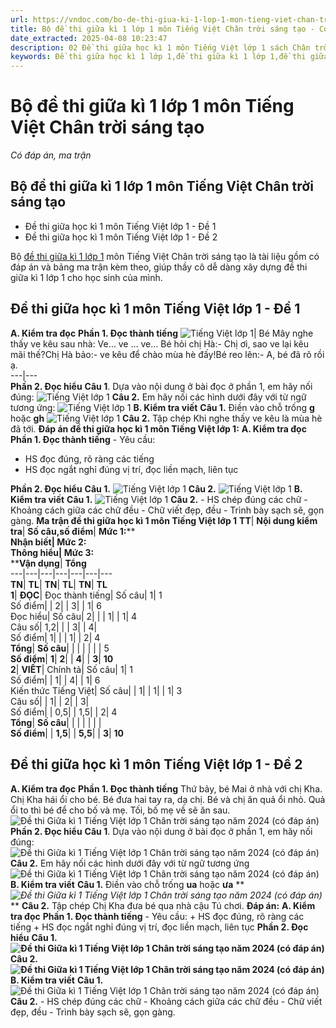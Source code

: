 ```yaml
---
url: https://vndoc.com/bo-de-thi-giua-ki-1-lop-1-mon-tieng-viet-chan-troi-sang-tao-329744
title: Bộ đề thi giữa kì 1 lớp 1 môn Tiếng Việt Chân trời sáng tạo - Có đáp án, ma trận - VnDoc.com
date_extracted: 2025-04-08 10:23:47
description: 02 Đề thi giữa học kì 1 môn Tiếng Việt lớp 1 sách Chân trời sáng tạo có đáp án và bảng ma trận kèm theo, giúp thầy cô dễ dàng xây dựng đề thi giữa kì 1 cho học sinh của mình.
keywords: Đề thi giữa học kì 1 lớp 1,đề thi giữa kì 1 lớp 1,đề thi giữa học kì 1 môn toán lớp 1,Đề thi giữa học kì 1 lớp 1 môn Tiếng Việt,đề thi giữa kì 1 lớp 1 môn Tiếng Việt,đề kiểm tra giữa kì 1 lớp 1,đề kiểm tra giữa kì 1 lớp 1 môn Tiếng Việt,Toán lớp 1,giải Tiếng Việt lớp 1,soạn Tiếng Việt lớp 1,Bộ đề thi giữa kì 1 lớp 1 môn Tiếng Việt sách Chân trời sáng tạo,đề thi giữa kì 1 lớp 1 môn Tiếng Việt sách Chân trời sáng tạo
---
```


# Bộ đề thi giữa kì 1 lớp 1 môn Tiếng Việt Chân trời sáng tạo
 _Có đáp án, ma trận_
## Bộ đề thi giữa kì 1 lớp 1 môn Tiếng Việt Chân trời sáng tạo
  * Đề thi giữa học kì 1 môn Tiếng Việt lớp 1 - Đề 1
  * Đề thi giữa học kì 1 môn Tiếng Việt lớp 1 - Đề 2

Bộ [đề thi giữa kì 1 lớp 1](<https://vndoc.com/de-thi-giua-ki-1-lop1>) môn Tiếng Việt Chân trời sáng tạo là tài liệu gồm có đáp án và bảng ma trận kèm theo, giúp thầy cô dễ dàng xây dựng đề thi giữa kì 1 lớp 1 cho học sinh của mình.
## **Đề thi giữa học kì 1 môn Tiếng Việt lớp 1 - Đề 1**
**A. Kiểm tra đọc**
**Phần 1. Đọc thành tiếng**
![Tiếng Việt lớp 1](https://i.vdoc.vn/data/image/2024/10/09/Tieng-Viet-1-CTST-1.jpg)|  Bé Mây nghe thấy ve kêu sau nhà: Ve… ve … ve… Bé hỏi chị Hà:\- Chị ơi, sao ve lại kêu mãi thế?Chị Hà bảo:\- ve kêu để chào mùa hè đấy\!Bé reo lên:\- A, bé đã rõ rồi ạ.  
---|---  
**Phần 2. Đọc hiểu**
**Câu 1**. Dựa vào nội dung ở bài đọc ở phần 1, em hãy nối đúng:
![Tiếng Việt lớp 1](https://i.vdoc.vn/data/image/2024/10/09/Tieng-Viet-1-CTST-2.jpg)
**Câu 2.** Em hãy nối các hình dưới đây với từ ngữ tương ứng:
![Tiếng Việt lớp 1](https://i.vdoc.vn/data/image/2024/10/09/Tieng-Viet-1-CTST-3.jpg)
**B. Kiểm tra viết**
**Câu 1.** Điền vào chỗ trống **g** hoặc **gh**
![Tiếng Việt lớp 1](https://i.vdoc.vn/data/image/2024/10/09/Tieng-Viet-1-CTST-4.jpg)
**Câu 2.** Tập chép
Khi nghe thấy ve kêu là mùa hè đã tới.
**Đáp án đề thi giữa học kì 1 môn Tiếng Việt lớp 1:**
**A. Kiểm tra đọc**
**Phần 1. Đọc thành tiếng**
\- Yêu cầu:
  * HS đọc đúng, rõ ràng các tiếng
  * HS đọc ngắt nghỉ đúng vị trí, đọc liền mạch, liên tục

**Phần 2. Đọc hiểu**
**Câu 1.**
![Tiếng Việt lớp 1](https://i.vdoc.vn/data/image/2024/10/09/Tieng-Viet-1-CTST-5.jpg)
**Câu 2.**
![Tiếng Việt lớp 1](https://i.vdoc.vn/data/image/2024/10/09/Tieng-Viet-1-CTST-6.jpg)
**B. Kiểm tra viết**
**Câu 1.**
![Tiếng Việt lớp 1](https://i.vdoc.vn/data/image/2024/10/09/Tieng-Viet-1-CTST-7.jpg)
**Câu 2.**
\- HS chép đúng các chữ
\- Khoảng cách giữa các chữ đều
\- Chữ viết đẹp, đều
\- Trình bày sạch sẽ, gọn gàng.
**Ma trận đề thi giữa học kì 1 môn Tiếng Việt lớp 1**
**TT**| **Nội dung kiểm tra**| **Số câu,số điểm**| **Mức 1:****  
****Nhận biết**| **Mức 2:****  
****Thông hiểu**| **Mức 3:****  
****Vận dụng**| **Tổng**  
---|---|---|---|---|---|---  
**TN**| **TL**| **TN**| **TL**| **TN**| **TL**  
**1**| **ĐỌC**|  Đọc thành tiếng| Số câu| 1| 1  
Số điểm| | 2| | 3| | 1| 6  
Đọc hiểu| Số câu| 2| | | 1| | 1| 4  
Câu số| 1,2| | | 3| | 4|   
Số điểm| 1| | | 1| | 2| 4  
**Tổng**| **Số câu**| | | | | | |  5  
**Số điểm**| **1**| **2**| | **4**| | **3**| **10**  
**2**| **VIẾT**|  Chính tả| Số câu| 1| 1  
Số điểm| | 1| | 4| | 1| 6  
Kiến thức Tiếng Việt| Số câu| | 1| | 1| | 1| 3  
Câu số| | 1| | 2| | 3|   
Số điểm| | 0,5| | 1,5| | 2| 4  
**Tổng**| **Số câu**| | | | | | |   
**Số điểm**| | **1,5**| | **5,5**| | **3**| **10**  
## **Đề thi giữa học kì 1 môn Tiếng Việt lớp 1 - Đề 2**
**A. Kiểm tra đọc**
**Phần 1. Đọc thành tiếng**
Thứ bảy, bé Mai ở nhà với chị Kha. Chị Kha hái ổi cho bé. Bé đưa hai tay ra, dạ chị. Bé và chị ăn quả ổi nhỏ. Quả ổi to thì bé để cho bố và mẹ. Tối, bố mẹ về sẽ ăn sau.
![Đề thi Giữa kì 1 Tiếng Việt lớp 1 Chân trời sáng tạo năm 2024 \(có đáp án\)](https://i.vdoc.vn/data/image/2024/10/09/de-thi-tieng-viet-lop-1-giua-ki-1-chan-troi-8.png)
**Phần 2. Đọc hiểu**
**Câu 1**. Dựa vào nội dung ở bài đọc ở phần 1, em hãy nối đúng:
![Đề thi Giữa kì 1 Tiếng Việt lớp 1 Chân trời sáng tạo năm 2024 \(có đáp án\)](https://i.vdoc.vn/data/image/2024/10/09/de-thi-tieng-viet-lop-1-giua-ki-1-chan-troi-9.png)
**Câu 2.** Em hãy nối các hình dưới đây với từ ngữ tương ứng
![Đề thi Giữa kì 1 Tiếng Việt lớp 1 Chân trời sáng tạo năm 2024 \(có đáp án\)](https://i.vdoc.vn/data/image/2024/10/09/de-thi-tieng-viet-lop-1-giua-ki-1-chan-troi-10.png)
**B. Kiểm tra viết**
**Câu 1.** Điền vào chỗ trống **ua** hoặc **ưa**
** _![Đề thi Giữa kì 1 Tiếng Việt lớp 1 Chân trời sáng tạo năm 2024 \(có đáp án\)](https://i.vdoc.vn/data/image/2024/10/09/de-thi-tieng-viet-lop-1-giua-ki-1-chan-troi-11.png)_**
**Câu 2.** Tập chép
Chị Kha đưa bé qua nhà cậu Tú chơi.
**Đáp án:**
**A. Kiểm tra đọc**
**Phần 1. Đọc thành tiếng**
\- Yêu cầu:
\+ HS đọc đúng, rõ ràng các tiếng
\+ HS đọc ngắt nghỉ đúng vị trí, đọc liền mạch, liên tục
**Phần 2. Đọc hiểu**
**Câu 1.**
**![Đề thi Giữa kì 1 Tiếng Việt lớp 1 Chân trời sáng tạo năm 2024 \(có đáp án\)](https://i.vdoc.vn/data/image/2024/10/09/de-thi-tieng-viet-lop-1-giua-ki-1-chan-troi-12.png)**
**Câu 2.**
**![Đề thi Giữa kì 1 Tiếng Việt lớp 1 Chân trời sáng tạo năm 2024 \(có đáp án\)](https://i.vdoc.vn/data/image/2024/10/09/de-thi-tieng-viet-lop-1-giua-ki-1-chan-troi-13.png)**
**B. Kiểm tra viết**
**Câu 1.**
![Đề thi Giữa kì 1 Tiếng Việt lớp 1 Chân trời sáng tạo năm 2024 \(có đáp án\)](https://i.vdoc.vn/data/image/2024/10/09/de-thi-tieng-viet-lop-1-giua-ki-1-chan-troi-14.png)
**Câu 2.**
\- HS chép đúng các chữ
\- Khoảng cách giữa các chữ đều
\- Chữ viết đẹp, đều
\- Trình bày sạch sẽ, gọn gàng.
## 
